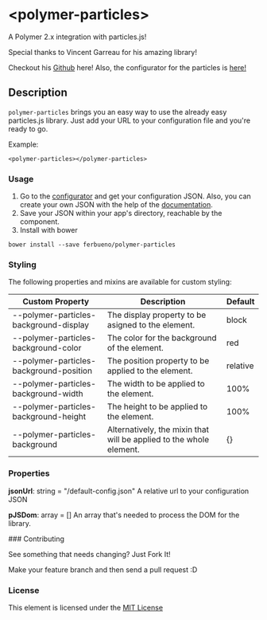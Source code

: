 # \<polymer-particles\>

A Polymer 2.x integration with particles.js!

Special thanks to Vincent Garreau for his amazing library!

Checkout his [Github](https://github.com/VincentGarreau/particles.js) here!
Also, the configurator for the particles is [here!](http://vincentgarreau.com/particles.js/)

## Description
`polymer-particles` brings you an easy way to use the already easy particles.js library. Just add your URL to your configuration file and you're ready to go.

Example:

```
<polymer-particles></polymer-particles>
```

### Usage

1. Go to the [configurator](http://vincentgarreau.com/particles.js/) and get your configuration JSON. Also, you can create your own JSON with the help of the [documentation](https://github.com/VincentGarreau/particles.js).
2. Save your JSON within your app's directory, reachable by the component.
3. Install with bower
```
bower install --save ferbueno/polymer-particles
```

### Styling

The following properties and mixins are available for custom styling: 

| Custom Property                             | Description                                                          | Default  |
| ------------------------------------------- | -------------------------------------------------------------------- | -------- |
| --polymer-particles-background-display      | The display property to be asigned to the element.                   | block    |
| --polymer-particles-background-color        | The color for the background of the element.                         | red      |
| --polymer-particles-background-position     | The position property to be applied to the element.                  | relative |
| --polymer-particles-background-width        | The width to be applied to the element.                              | 100%     |
| --polymer-particles-background-height       | The height to be applied to the element.                             | 100%     |
| --polymer-particles-background              | Alternatively, the mixin that will be applied to the whole element.  | {}       |

### Properties

**jsonUrl**: string = "/default-config.json"
A relative url to your configuration JSON

**pJSDom**: array = []
An array that's needed to process the DOM for the library.

### Contributing

See something that needs changing? Just Fork It!

Make your feature branch and then send a pull request :D

### License

This element is licensed under the [MIT License](LICENSE.md)